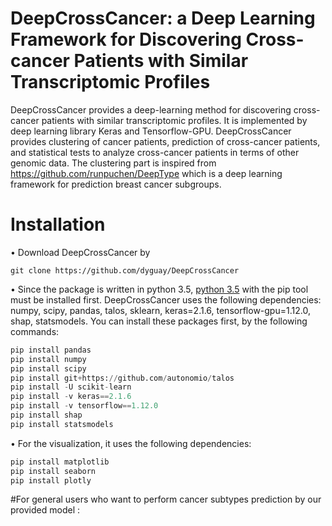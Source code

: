# DeepCrossCancer: a Deep Learning Framework for Discovering Cross-cancer Patients with Similar Transcriptomic Profiles
DeepCrossCancer provides a deep-learning method for discovering cross-cancer patients with similar transcriptomic profiles. It is implemented by deep learning library Keras and Tensorflow-GPU. DeepCrossCancer provides clustering of cancer patients, prediction of cross-cancer patients, and statistical tests to analyze cross-cancer patients in terms of other genomic data. The clustering part is inspired from https://github.com/runpuchen/DeepType which is a deep learning framework for prediction breast cancer subgroups.
# Installation
•	Download DeepCrossCancer by
```
git clone https://github.com/dyguay/DeepCrossCancer
```
•	Since the package is written in python 3.5, [python 3.5](https://www.python.org/downloads/) with the pip tool must be installed first. DeepCrossCancer uses the following dependencies: numpy, scipy, pandas, talos, sklearn, keras=2.1.6, tensorflow-gpu=1.12.0, shap, statsmodels. You can install these packages first, by the following commands:
```python
pip install pandas
pip install numpy
pip install scipy
pip install git+https://github.com/autonomio/talos
pip install -U scikit-learn
pip install -v keras==2.1.6
pip install -v tensorflow==1.12.0
pip install shap
pip install statsmodels
```
•	For the visualization, it uses the following dependencies:
```python
pip install matplotlib
pip install seaborn
pip install plotly
```
#For general users who want to perform cancer subtypes prediction by our provided model :
